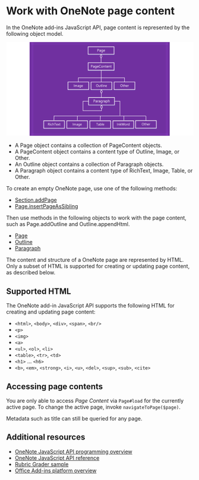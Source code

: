 # Work with OneNote page content 

In the OneNote add-ins JavaScript API, page content is represented by the following object model.

  ![OneNote page object model diagram](../../images/OneNoteOM-page.png)

- A Page object contains a collection of PageContent objects.
- A PageContent object contains a content type of Outline, Image, or Other.
- An Outline object contains a collection of Paragraph objects.
- A Paragraph object contains a content type of RichText, Image, Table, or Other.

To create an empty OneNote page, use one of the following methods:

- [Section.addPage](../../reference/onenote/section.md#addpagetitle-string)
- [Page.insertPageAsSibling](../../reference/onenote/page.md#insertpageassiblinglocation-string-title-string)

Then use methods in the following objects to work with the page content, such as Page.addOutline and Outline.appendHtml. 

- [Page](../../reference/onenote/page.md)
- [Outline](../../reference/onenote/outline.md)
- [Paragraph](../../reference/onenote/paragraph.md)

The content and structure of a OneNote page are represented by HTML. Only a subset of HTML is supported for creating or updating page content, as described below.

## Supported HTML

The OneNote add-in JavaScript API supports the following HTML for creating and updating page content:

- `<html>`, `<body>`, `<div>`, `<span>`, `<br/>` 
- `<p>`
- `<img>`
- `<a>`
- `<ul>`, `<ol>`, `<li>` 
- `<table>`, `<tr>`, `<td>`
- `<h1>` ... `<h6>`
- `<b>`, `<em>`, `<strong>`, `<i>`, `<u>`, `<del>`, `<sup>`, `<sub>`, `<cite>`

## Accessing page contents

You are only able to access *Page Content* via `Page#load` for the currently
active page. To change the active  page, invoke `navigateToPage($page)`.

Metadata such as title can still be queried for any page.

## Additional resources

- [OneNote JavaScript API programming overview](onenote-add-ins-programming-overview.md)
- [OneNote JavaScript API reference](../../reference/onenote/onenote-add-ins-javascript-reference.md)
- [Rubric Grader sample](https://github.com/OfficeDev/OneNote-Add-in-Rubric-Grader-Preview)
- [Office Add-ins platform overview](https://dev.office.com/docs/add-ins/overview/office-add-ins)
